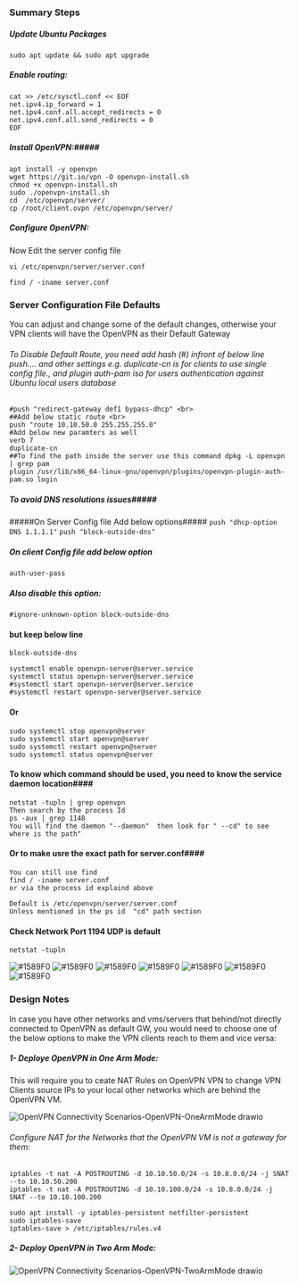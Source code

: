 ### Summary Steps ###
##### Update Ubuntu Packages ##### 

` sudo apt update && sudo apt upgrade `
##### Enable routing: ##### 
```
cat >> /etc/sysctl.conf << EOF
net.ipv4.ip_forward = 1
net.ipv4.conf.all.accept_redirects = 0
net.ipv4.conf.all.send_redirects = 0
EOF
```


##### Install OpenVPN:##### 
```
apt install -y openvpn 
wget https://git.io/vpn -O openvpn-install.sh
chmod +x openvpn-install.sh
sudo ./openvpn-install.sh
cd  /etc/openvpn/server/
cp /root/client.ovpn /etc/openvpn/server/
```

##### Configure OpenVPN: ##### 

Now Edit the server config file 

`
vi /etc/openvpn/server/server.conf
`

`
find / -iname server.conf
`
### Server Configuration File Defaults ###
You can adjust and change some of the default changes, otherwise your VPN clients will have the OpenVPN as their Default Gateway
###### To Disable Default Route, you need add hash (#) infront of below line push....  and other settings e.g. duplicate-cn is for clients to use single config file., and plugin auth-pam iso for users authentication against Ubuntu local users database ######
```
#push "redirect-gateway def1 bypass-dhcp" <br>
##Add below static route <br>
push "route 10.10.50.0 255.255.255.0"
#Add below new paramters as well
verb 7
duplicate-cn
##To find the path inside the server use this command dpkg -L openvpn | grep pam
plugin /usr/lib/x86_64-linux-gnu/openvpn/plugins/openvpn-plugin-auth-pam.so login
```

##### To avoid DNS resolutions issues#####
#####On Server Config file Add below options#####
`push "dhcp-option DNS 1.1.1.1"`
`push "block-outside-dns"`

##### On client Config file add below option ##### 
` auth-user-pass `
##### Also disable this option: #####
`#ignore-unknown-option block-outside-dns`
#### but keep below line ####
` block-outside-dns `

```
systemctl enable openvpn-server@server.service
systemctl status openvpn-server@server.service
#systemctl start openvpn-server@server.service
#systemctl restart openvpn-server@server.service
```
#### Or ####
```
sudo systemctl stop openvpn@server
sudo systemctl start openvpn@server
sudo systemctl restart openvpn@server
sudo systemctl status openvpn@server
```
#### To know which command should be used, you need to know the service daemon location####
```
netstat -tupln | grep openvpn
Then search by the process Id
ps -aux | grep 1148
You will find the daemon "--daemon"  then look for " --cd" to see where is the path"
```
#### Or to make usre the exact path for server.conf####
```
You can still use find 
find / -iname server.conf
or via the process id explaind above

Default is /etc/openvpn/server/server.conf
Unless mentioned in the ps id  "cd" path section
```
#### Check Network Port 1194 UDP is default ####
```
netstat -tupln
```

![#1589F0](https://via.placeholder.com/15/1589F0/1589F0.png) ![#1589F0](https://via.placeholder.com/15/1589F0/1589F0.png) ![#1589F0](https://via.placeholder.com/15/1589F0/1589F0.png) ![#1589F0](https://via.placeholder.com/15/1589F0/1589F0.png) ![#1589F0](https://via.placeholder.com/15/1589F0/1589F0.png) ![#1589F0](https://via.placeholder.com/15/1589F0/1589F0.png) ![#1589F0](https://via.placeholder.com/15/1589F0/1589F0.png) 
### Design Notes ### 
In case you have other networks and vms/servers that behind/not directly connected to OpenVPN as default GW, you would need to choose one of the below options to make the VPN clients reach to them and vice versa:
##### 1- Deploye OpenVPN in One Arm Mode: #####
This will require you to ceate NAT Rules on OpenVPN VPN to change VPN Clients source IPs to your local other networks which are behind the OpenVPN VM.

![OpenVPN Connectivity Scenarios-OpenVPN-OneArmMode drawio](https://user-images.githubusercontent.com/3184045/182099875-eccb0ffd-bc2a-48d1-81e5-d28616df5dc2.png)


###### Configure NAT for the Networks that the OpenVPN VM is not a gateway for them: ###### 
```
iptables -t nat -A POSTROUTING -d 10.10.50.0/24 -s 10.8.0.0/24 -j SNAT --to 10.10.50.200
iptables -t nat -A POSTROUTING -d 10.10.100.0/24 -s 10.8.0.0/24 -j SNAT --to 10.10.100.200

sudo apt install -y iptables-persistent netfilter-persistent
sudo iptables-save
iptables-save > /etc/iptables/rules.v4
```

##### 2- Deploy OpenVPN in Two Arm Mode: #####

![OpenVPN Connectivity Scenarios-OpenVPN-TwoArmMode drawio](https://user-images.githubusercontent.com/3184045/182100229-02411079-f588-41f3-92de-df217280dc86.png)
